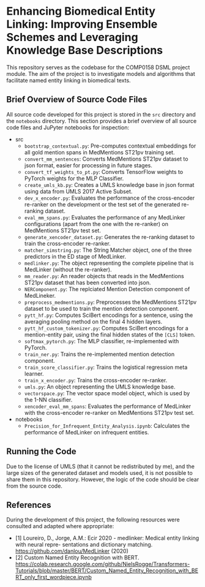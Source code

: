 # Enhancing Biomedical Entity Linking: Improving Ensemble Schemes and Leveraging Knowledge Base Descriptions
This repository serves as the codebase for the COMP0158 DSML project module. The aim of the project is to
investigate models and algorithms that facilitate named entity linking in biomedical texts.

## Brief Overview of Source Code Files
All source code developed for this project is stored in the `src` directory and the `notebooks` directory. This section
provides a brief overview of all source code files and JuPyter notebooks for inspection:
- src
    - `bootstrap_contextual.py`: Pre-computes contextual embeddings for all gold mention spans in MedMentions ST21pv training set.
    - `convert_mm_sentences`: Converts MedMentions ST21pv dataset to json format, easier for processing in future stages.
    - `convert_tf_weights_to_pt.py`: Converts TensorFlow weights to PyTorch weights for the MLP Classifier.
    - `create_umls_kb.py`: Creates a UMLS knowledge base in json format using data from UMLS 2017 Active Subset.
    - `dev_x_encoder.py`: Evaluates the performance of the cross-encoder re-ranker on the development or the test set of the generated re-ranking dataset.
    - `eval_mm_spans.py`: Evaluates the performance of any MedLinker configurations (apart from the one with the re-ranker) on MedMentions ST21pv test set.
    - `generate_xencoder_dataset.py`: Generates the re-ranking dataset to train the cross-encoder re-ranker.
    - `matcher_simstring.py`: The String Matcher object, one of the three predictors in the ED stage of MedLinker.
    - `medlinker.py`: The object representing the complete pipeline that is MedLinker (without the re-ranker).
    - `mm_reader.py`: An reader objects that reads in the MedMentions ST21pv dataset that has been converted into json.
    - `NERComponent.py`: The replciated Mention Detection component of MedLineker.
    - `preprocess_medmentions.py`: Preprocesses the MedMentions ST21pv dataset to be used to train the mention detection component.
    - `pytt_hf.py`: Computes SciBert encodings for a sentence, using the averaging pooling method on the final 4 hidden layers.
    - `pytt_hf_custom_tokenizer.py`: Computes SciBert encodings for a mention-entity pair, using the final hidden states of the `[CLS]` token.
    - `softmax_pytorch.py`: The MLP classifier, re-implemented with PyTorch.
    - `train_ner.py`: Trains the re-implemented mention detection component.
    - `train_score_classifier.py`: Trains the logistical regression meta learner.
    - `train_x_encoder.py`: Trains the cross-encoder re-ranker.
    - `umls.py`: An object representing the UMLS knowledge base.
    - `vectorspace.py`: The vector space model object, which is used by the 1-NN classifier.
    - `xencoder_eval_mm_spans`: Evaluates the performance of MedLinker with the cross-encoder re-ranker on MedMentions ST21pv test set.
- notebooks
    - `Precision_for_Infrequent_Entity_Analysis.ipynb`: Calculates the performance of MedLinker on infrequent entities.

## Running the Code
Due to the license of UMLS (that it cannot be redistributed by me), and the large sizes of the generated dataset and models used, it is not possible
to share them in this repository. However, the logic of the code should be clear from the source code.

## References
During the development of this project, the following resources were consulted and adapted where appropriate:

- [1] Loureiro, D., Jorge, A.M.: Ecir 2020 - medlinker: Medical entity linking with neural repre-
sentations and dictionary matching. https://github.com/danlou/MedLinker (2020)
- [2] Custom Named Entity Recognition with BERT. https://colab.research.google.com/github/NielsRogge/Transformers-Tutorials/blob/master/BERT/Custom_Named_Entity_Recognition_with_BERT_only_first_wordpiece.ipynb